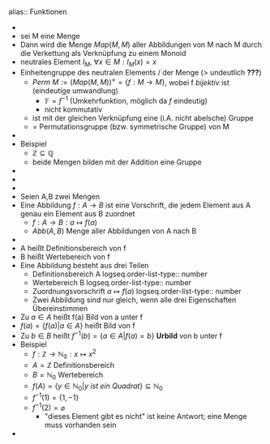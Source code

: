 alias:: Funktionen

-
- sei M eine Menge
- Dann wird die Menge $Map(M,M)$ aller Abbildungen von M nach M durch die Verkettung als Verknüpfung zu einem Monoid
- neutrales Element $I_{M}$, $\forall x\in M:I_{M}(x)=x$
- Einheitengruppe des neutralen Elements / der Menge (> undeutlich **???**)
	- $Perm\ M:=(Map(M,M))^{\times}=\lbrace f:M\rightarrow M\rbrace$, wobei f *bijektiv* ist (eindeutige umwandlung)
		- $\mathbb{F}=f^{-1}$ (Umkehrfunktion, möglich da $f$ eindeutig)
		- nicht kommutativ
	- ist mit der gleichen Verknüpfung eine (i.A. nicht abelsche) Gruppe
	- = Permutationsgruppe (bzw. symmetrische Gruppe) von M
-
- Beispiel
	- $\mathbb{Z}\subseteq\mathbb{Q}$
	- beide Mengen bilden mit der Addition eine Gruppe
-
-
-
- Seien A,B zwei Mengen
- Eine Abbildung $f:A\rightarrow B$ ist eine Vorschrift, die jedem Element aus A genau ein Element aus B zuordnet
	- $f:A\rightarrow B:a\mapsto f(a)$
	- $Abb(A,B)$ Menge aller Abbildungen von A nach B
-
- A heißt Definitionsbereich von f
- B heißt Wertebereich von f
- Eine Abbildung besteht aus drei Teilen
	- Definitionsbereich A
	  logseq.order-list-type:: number
	- Wertebereich B
	  logseq.order-list-type:: number
	- Zuordnungsvorschrift $a\mapsto f(a)$
	  logseq.order-list-type:: number
	- Zwei Abbildung sind nur gleich, wenn alle drei Eigenschaften Übereinstimmen
- Zu $a\in A$ heißt f(a) Bild von a unter f
- $f(a)=\lbrace f(a)|a\in A\rbrace$ heißt Bild von f
- Zu $b\in B$ heißt $f^{-1}(b)=\lbrace a\in A|f(a)=b\rbrace$ **Urbild** von b unter f
- Beispiel
	- $f:\mathbb{Z}\rightarrow\mathbb{N_0}:x\mapsto x^2$
	- $A=\mathbb{Z}$ Definitionsbereich
	- $B=\mathbb{N}_0$ Wertebereich
	- $f(A)=\lbrace y\in\mathbb{N}_0|y\ ist\ ein\ Quadrat\rbrace\subseteq\mathbb{N}_0$
	- $f^{-1}(1)=\lbrace1,-1\rbrace$
	- $f^{-1}(2)=\varnothing$
		- "dieses Element gibt es nicht" ist keine Antwort; eine Menge muss vorhanden sein
-